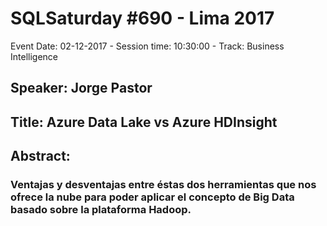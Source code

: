 # SQLSaturday #690 - Lima 2017
Event Date: 02-12-2017 - Session time: 10:30:00 - Track: Business Intelligence 
## Speaker: Jorge Pastor
## Title: Azure Data Lake vs Azure HDInsight
## Abstract:
### Ventajas y desventajas entre éstas dos herramientas que nos ofrece la nube para poder aplicar el concepto de Big Data basado sobre la plataforma Hadoop.
